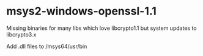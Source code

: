 # msys2-windows-openssl-1.1
Missing binaries for many libs which love libcrypto1.1 but system updates to libcrypto3.x

Add .dll files to <your base path>/msys64/usr/bin
